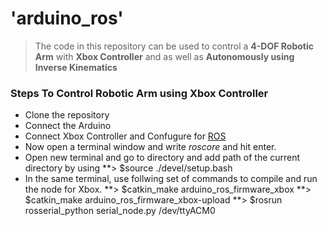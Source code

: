 # 'arduino_ros'
> The code in this repository can be used to control a **4-DOF Robotic Arm** with **Xbox Controller** and as well as
 **Autonomously using Inverse Kinematics**

### Steps To Control Robotic Arm using Xbox Controller
* Clone the repository
* Connect the Arduino
* Connect Xbox Controller and Confugure for [ROS](http://wiki.ros.org/joy)
* Now open a terminal window and write *roscore* and hit enter.
* Open new terminal and go to directory and add path of the current directory by using
  **> $source ./devel/setup.bash
* In the same terminal, use follwing set of commands to compile and run the node for Xbox.
  **> $catkin_make arduino_ros_firmware_xbox
  **> $catkin_make arduino_ros_firmware_xbox-upload
  **> $rosrun rosserial_python serial_node.py /dev/ttyACM0
